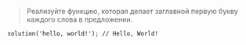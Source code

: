 >Реализуйте функцию, которая делает заглавной первую букву каждого слова в предложении.

    solution('hello, world!'); // Hello, World!